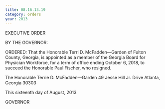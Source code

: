 ```yaml
---
title: 08.16.13.19
category: orders
year: 2013
---
```

 

EXECUTIVE ORDER

BY THE GOVERNOR:

ORDERED: That the Honorable Terri D. McFadden—Garden of Fulton County,
Georgia, is appointed as a member of the Georgia Board for
Physician Workforce, for a term of office ending October 6, 2018,
to succeed the Honorable Paul Fischer, who resigned.

The Honorable Terrie D. McFadden—Garden
49 Jesse Hill Jr. Drive
Atlanta, Georgia 30303

This sixteenth day of August, 2013

GOVERNOR

